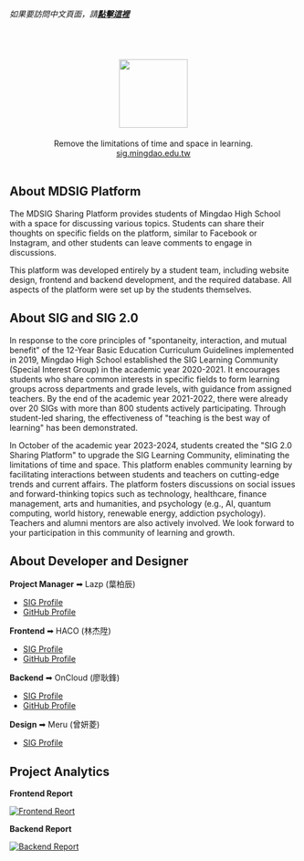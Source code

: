 <br>

  *如果要訪問中文頁面，請*[***點擊這裡***](https://github.com/MingdaoSIG)

</br>

<div align="center">
  <h1>
    <a href="https://sig.mingdao.edu.tw">
      <img src="https://sig.mingdao.edu.tw/images/logo.svg" height="120px"/>
    </a>
  </h1>
  Remove the limitations of time and space in learning.<br>
  <a href="https://sig.mingdao.edu.tw">sig.mingdao.edu.tw</a>
  <br>
</div>
<br>

## About MDSIG Platform
The MDSIG Sharing Platform provides students of Mingdao High School with a space for discussing various topics. Students can share their thoughts on specific fields on the platform, similar to Facebook or Instagram, and other students can leave comments to engage in discussions.

This platform was developed entirely by a student team, including website design, frontend and backend development, and the required database. All aspects of the platform were set up by the students themselves.

## About SIG and SIG 2.0
In response to the core principles of "spontaneity, interaction, and mutual benefit" of the 12-Year Basic Education Curriculum Guidelines implemented in 2019, Mingdao High School established the SIG Learning Community (Special Interest Group) in the academic year 2020-2021. It encourages students who share common interests in specific fields to form learning groups across departments and grade levels, with guidance from assigned teachers. By the end of the academic year 2021-2022, there were already over 20 SIGs with more than 800 students actively participating. Through student-led sharing, the effectiveness of "teaching is the best way of learning" has been demonstrated.

In October of the academic year 2023-2024, students created the "SIG 2.0 Sharing Platform" to upgrade the SIG Learning Community, eliminating the limitations of time and space. This platform enables community learning by facilitating interactions between students and teachers on cutting-edge trends and current affairs. The platform fosters discussions on social issues and forward-thinking topics such as technology, healthcare, finance management, arts and humanities, and psychology (e.g., AI, quantum computing, world history, renewable energy, addiction psychology). Teachers and alumni mentors are also actively involved. We look forward to your participation in this community of learning and growth.

## About Developer and Designer
**Project Manager** ➡ Lazp (葉柏辰)
- [SIG Profile](https://sig.mingdao.edu.tw/@lazp)
- [GitHub Profile](https://github.com/banahaker)

**Frontend** ➡ HACO (林杰陞)
- [SIG Profile](https://sig.mingdao.edu.tw/@haco)
- [GitHub Profile](https://github.com/HACO8888)

**Backend** ➡ OnCloud (廖耿鋒)
- [SIG Profile](https://sig.mingdao.edu.tw/@oncloud)
- [GitHub Profile](https://github.com/OnCloud125252)

**Design** ➡ Meru (曾妍菱)
- [SIG Profile](https://sig.mingdao.edu.tw/@meru)

## Project Analytics
**Frontend Report**

[![Frontend Reort](https://repobeats.axiom.co/api/embed/dd1c60aacd943310799ba145b006ce845ee8fb48.svg "Frontend analytics image")](https://github.com/MingdaoSIG/MingdaoSIG-Frontend)


**Backend Report**

[![Backend Report](https://repobeats.axiom.co/api/embed/b00038af47a028a2ad07d91707a259171da6213c.svg "Backend analytics image")](https://github.com/MingdaoSIG/MingdaoSIG-Backend)
